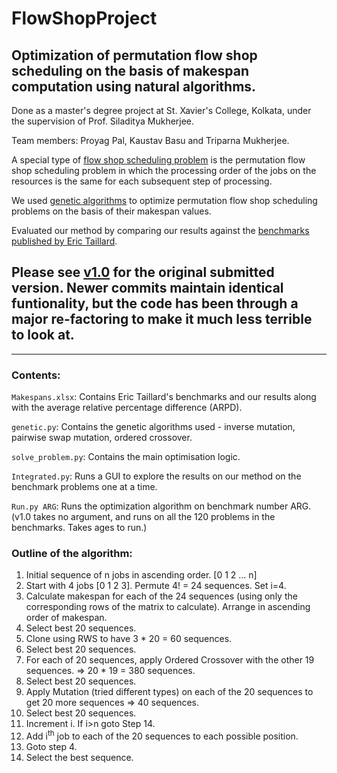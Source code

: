 # FlowShopProject
## Optimization of permutation flow shop scheduling on the basis of makespan computation using natural algorithms.
Done as a master's degree project at St. Xavier's College, Kolkata, under the supervision of Prof. Siladitya Mukherjee.

Team members: Proyag Pal, Kaustav Basu and Triparna Mukherjee.

A special type of [flow shop scheduling problem](https://en.wikipedia.org/wiki/Flow_shop_scheduling) is the permutation flow shop scheduling problem in which the processing order of the jobs on the resources is the same for each subsequent step of processing.

We used [genetic algorithms](https://en.wikipedia.org/wiki/Genetic_algorithm) to optimize permutation flow shop scheduling problems on the basis of their makespan values.

Evaluated our method by comparing our results against the [benchmarks published by Eric Taillard](http://mistic.heig-vd.ch/taillard/articles.dir/Taillard1993EJOR.pdf).

## Please see [v1.0](https://github.com/Proyag/FlowShopProject/releases/tag/v1.0) for the original submitted version. Newer commits maintain identical funtionality, but the code has been through a major re-factoring to make it much less terrible to look at.

<hr/>

### Contents:

`Makespans.xlsx`: Contains Eric Taillard's benchmarks and our results along with the average relative percentage difference (ARPD).

`genetic.py`: Contains the genetic algorithms used - inverse mutation, pairwise swap mutation, ordered crossover.

`solve_problem.py`: Contains the main optimisation logic.

`Integrated.py`: Runs a GUI to explore the results on our method on the benchmark problems one at a time.

`Run.py ARG`: Runs the optimization algorithm on benchmark number ARG. (v1.0 takes no argument, and runs on all the 120 problems in the benchmarks. Takes ages to run.)



### Outline of the algorithm:

1.	Initial sequence of n jobs in ascending order. [0 1 2 ... n]
2.	Start with 4 jobs [0 1 2 3]. Permute 4! = 24 sequences. Set i=4.
3.	Calculate makespan for each of the 24 sequences (using only the corresponding rows of the matrix to calculate). Arrange in ascending order of makespan.
4.	Select best 20 sequences.
5.	Clone using RWS to have 3 * 20 = 60 sequences.
6.	Select best 20 sequences.
7.	For each of 20 sequences, apply Ordered Crossover with the other 19 sequences. => 20 * 19 = 380 sequences.
8.	Select best 20 sequences.
9.	Apply Mutation (tried different types) on each of the 20 sequences to get 20 more sequences => 40 sequences.
10.	Select best 20 sequences.
11.	Increment i. If i>n goto Step 14.
12.	Add i<sup>th</sup> job to each of the 20 sequences to each possible position.
13.	Goto step 4.
14.	Select the best sequence.
